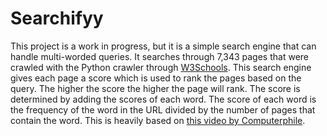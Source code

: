 # Searchifyy
This project is a work in progress, but it is a simple search engine that can handle multi-worded queries. It searches through 7,343 pages that were crawled with the Python crawler through [W3Schools](https://www.w3schools.com/). This search engine gives each page a score which is used to rank the pages based on the query. The higher the score the higher the page will rank. The score is determined by adding the scores of each word. The score of each word is the frequency of the word in the URL divided by the number of pages that contain the word. This is heavily based on [this video by Computerphile](https://www.youtube.com/watch?v=vrjAIBgxm_w).

